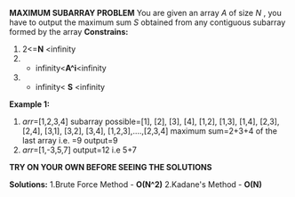 **MAXIMUM SUBARRAY PROBLEM**
You are given an array *A* of size *N* , you have to output the maximum sum *S* obtained from any contiguous subarray formed by the array
**Constrains:**
1. 2<=**N** <infinity
2. - infinity<**A^i**<infinity
3. - infinity< **S** <infinity

**Example 1:**
1. *arr*=[1,2,3,4]
     subarray possible=[1], [2], [3], [4], [1,2], [1,3], [1,4], [2,3], [2,4], [3,1], [3,2], [3,4], [1,2,3],....,[2,3,4]
     maximum sum=2+3+4 of the last array i.e. =9
     output=9
2. *arr*=[1,-3,5,7]
     output=12 i.e 5+7

**TRY ON YOUR OWN BEFORE SEEING THE SOLUTIONS**

**Solutions:**
1.Brute Force Method - **O(N^2)**
2.Kadane's Method - **O(N)**
